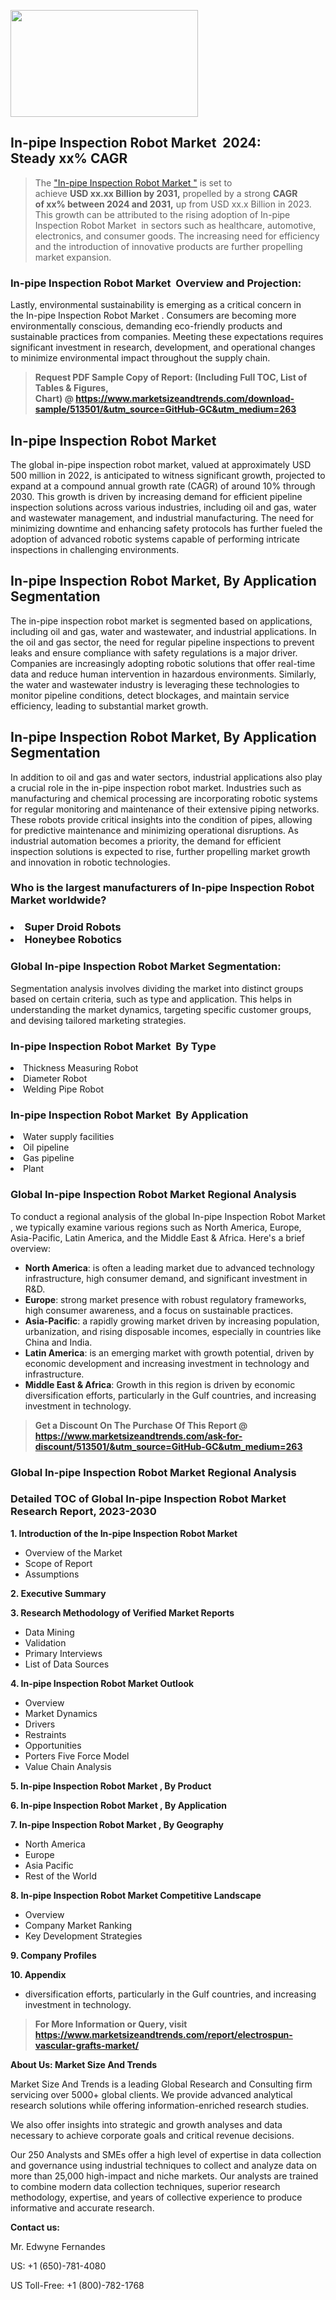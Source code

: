 <p><img class="alignnone size-medium wp-image-20088" src="https://ffe5etoiles.com/wp-content/uploads/2024/12/MST1-300x171.png" alt="" width="300" height="171" /></p><h2 id="ember46" class="ember-view reader-text-block__heading-2">In-pipe Inspection Robot Market &nbsp;2024: Steady&nbsp;xx% CAGR</h2><blockquote id="ember47" class="ember-view reader-text-block__blockquote">The&nbsp;<a class="app-aware-link " href="https://www.marketsizeandtrends.com/download-sample/513501/&utm_source=GitHub-GC&utm_medium=263" target="_blank" data-test-app-aware-link="">"In-pipe Inspection Robot Market "</a>&nbsp;is set to achieve&nbsp;<strong>USD&nbsp;xx.xx&nbsp;Billion by 2031,</strong>&nbsp;propelled by a strong&nbsp;<strong>CAGR of&nbsp;xx% between 2024 and 2031,</strong>&nbsp;up from USD xx.x Billion in 2023. This growth can be attributed to the rising adoption of&nbsp;In-pipe Inspection Robot Market &nbsp;in sectors such as healthcare, automotive, electronics, and consumer goods. The increasing need for efficiency and the introduction of innovative products are further propelling market expansion.</blockquote><h3 id="ember48" class="ember-view reader-text-block__heading-3">In-pipe Inspection Robot Market &nbsp;Overview and Projection:</h3><p id="ember49" class="ember-view reader-text-block__paragraph">Lastly, environmental sustainability is emerging as a critical concern in the&nbsp;In-pipe Inspection Robot Market . Consumers are becoming more environmentally conscious, demanding eco-friendly products and sustainable practices from companies. Meeting these expectations requires significant investment in research, development, and operational changes to minimize environmental impact throughout the supply chain.</p><blockquote id="ember50" class="ember-view reader-text-block__blockquote"><strong>Request PDF Sample Copy of Report: (Including Full TOC, List of Tables &amp; Figures, Chart)&nbsp;@&nbsp;<strong><a href="https://www.marketsizeandtrends.com/download-sample/513501/&utm_source=GitHub-GC&utm_medium=263" target="_blank">https://www.marketsizeandtrends.com/download-sample/513501/&utm_source=GitHub-GC&utm_medium=263</a></strong></strong></blockquote><h3 class=""> <h2>In-pipe Inspection Robot Market</h2><p>The global in-pipe inspection robot market, valued at approximately USD 500 million in 2022, is anticipated to witness significant growth, projected to expand at a compound annual growth rate (CAGR) of around 10% through 2030. This growth is driven by increasing demand for efficient pipeline inspection solutions across various industries, including oil and gas, water and wastewater management, and industrial manufacturing. The need for minimizing downtime and enhancing safety protocols has further fueled the adoption of advanced robotic systems capable of performing intricate inspections in challenging environments.</p><h2>In-pipe Inspection Robot Market, By Application Segmentation</h2><p>The in-pipe inspection robot market is segmented based on applications, including oil and gas, water and wastewater, and industrial applications. In the oil and gas sector, the need for regular pipeline inspections to prevent leaks and ensure compliance with safety regulations is a major driver. Companies are increasingly adopting robotic solutions that offer real-time data and reduce human intervention in hazardous environments. Similarly, the water and wastewater industry is leveraging these technologies to monitor pipeline conditions, detect blockages, and maintain service efficiency, leading to substantial market growth.</p><h2>In-pipe Inspection Robot Market, By Application Segmentation</h2><p>In addition to oil and gas and water sectors, industrial applications also play a crucial role in the in-pipe inspection robot market. Industries such as manufacturing and chemical processing are incorporating robotic systems for regular monitoring and maintenance of their extensive piping networks. These robots provide critical insights into the condition of pipes, allowing for predictive maintenance and minimizing operational disruptions. As industrial automation becomes a priority, the demand for efficient inspection solutions is expected to rise, further propelling market growth and innovation in robotic technologies.</p></h3><h3 id="" class="">Who is the largest manufacturers of&nbsp;In-pipe Inspection Robot Market worldwide?</h3><h3 class=""></Li><Li>Super Droid Robots</Li><Li> Honeybee Robotics</h3><h3 id="ember53" class="ember-view reader-text-block__heading-3">Global&nbsp;In-pipe Inspection Robot Market Segmentation:</h3><p id="ember54" class="ember-view reader-text-block__paragraph">Segmentation analysis involves dividing the market into distinct groups based on certain criteria, such as type and application. This helps in understanding the market dynamics, targeting specific customer groups, and devising tailored marketing strategies.</p><h3 id="" class="">In-pipe Inspection Robot Market &nbsp;By Type</h3><p></Li><Li>Thickness Measuring Robot</Li><Li> Diameter Robot</Li><Li> Welding Pipe Robot</p><h3 id="" class="">In-pipe Inspection Robot Market &nbsp;By Application</h3><p class=""></Li><Li>Water supply facilities</Li><Li> Oil pipeline</Li><Li> Gas pipeline</Li><Li> Plant</p><h3 id="ember62" class="ember-view reader-text-block__heading-3">Global In-pipe Inspection Robot Market Regional Analysis</h3><p id="ember63" class="ember-view reader-text-block__paragraph">To conduct a regional analysis of the global In-pipe Inspection Robot Market , we typically examine various regions such as North America, Europe, Asia-Pacific, Latin America, and the Middle East &amp; Africa. Here's a brief overview:</p><ul><li><strong>North America</strong>: is often a leading market due to advanced technology infrastructure, high consumer demand, and significant investment in R&amp;D.</li><li><strong>Europe</strong>: strong market presence with robust regulatory frameworks, high consumer awareness, and a focus on sustainable practices.</li><li><strong>Asia-Pacific</strong>: a rapidly growing market driven by increasing population, urbanization, and rising disposable incomes, especially in countries like China and India.</li><li><strong>Latin America</strong>: is an emerging market with growth potential, driven by economic development and increasing investment in technology and infrastructure.</li><li><strong>Middle East &amp; Africa</strong>: Growth in this region is driven by economic diversification efforts, particularly in the Gulf countries, and increasing investment in technology.</li></ul><blockquote id="ember61" class="ember-view reader-text-block__blockquote"><strong>Get a Discount On The Purchase Of This Report @ <strong><a href="https://html-cleaner.com/" target="">https://www.marketsizeandtrends.com/ask-for-discount/513501/&utm_source=GitHub-GC&utm_medium=263</a></strong></strong></blockquote><h3 id="ember62" class="ember-view reader-text-block__heading-3">Global In-pipe Inspection Robot Market Regional Analysis</h3><h3 id="" class="">Detailed TOC of Global In-pipe Inspection Robot Market Research Report, 2023-2030</h3><p id="" class=""><strong>1. Introduction of the In-pipe Inspection Robot Market </strong></p><ul><li>Overview of the Market</li><li>Scope of Report</li><li>Assumptions</li></ul><p id="" class=""><strong>2. Executive Summary</strong></p><p id="" class=""><strong>3. Research Methodology of Verified Market Reports</strong></p><ul><li>Data Mining</li><li>Validation</li><li>Primary Interviews</li><li>List of Data Sources</li></ul><p id="" class=""><strong>4. In-pipe Inspection Robot Market Outlook</strong></p><ul><li>Overview</li><li>Market Dynamics</li><li>Drivers</li><li>Restraints</li><li>Opportunities</li><li>Porters Five Force Model</li><li>Value Chain Analysis</li></ul><p id="" class=""><strong>5. In-pipe Inspection Robot Market , By Product</strong></p><p id="" class=""><strong>6. In-pipe Inspection Robot Market , By Application</strong></p><p id="" class=""><strong>7. In-pipe Inspection Robot Market , By Geography</strong></p><ul><li>North America</li><li>Europe</li><li>Asia Pacific</li><li>Rest of the World</li></ul><p id="" class=""><strong>8. In-pipe Inspection Robot Market Competitive Landscape</strong></p><ul><li>Overview</li><li>Company Market Ranking</li><li>Key Development Strategies</li></ul><p id="" class=""><strong>9. Company Profiles</strong></p><p id="" class=""><strong>10. Appendix</strong></p><ul><li>diversification efforts, particularly in the Gulf countries, and increasing investment in technology.</li></ul><blockquote id="ember65" class="ember-view reader-text-block__blockquote"><strong>For More Information or Query, visit <strong><strong><a href="https://html-cleaner.com/" target="">https://www.marketsizeandtrends.com/report/electrospun-vascular-grafts-market/</a></strong></strong></strong></blockquote><p id="" class=""><strong>About Us: Market Size And Trends</strong></p><p id="" class="">Market Size And Trends is a leading Global Research and Consulting firm servicing over 5000+ global clients. We provide advanced analytical research solutions while offering information-enriched research studies.</p><p id="" class="">We also offer insights into strategic and growth analyses and data necessary to achieve corporate goals and critical revenue decisions.</p><p id="" class="">Our 250 Analysts and SMEs offer a high level of expertise in data collection and governance using industrial techniques to collect and analyze data on more than 25,000 high-impact and niche markets. Our analysts are trained to combine modern data collection techniques, superior research methodology, expertise, and years of collective experience to produce informative and accurate research.</p><p id="" class=""><strong>Contact us:</strong></p><p id="" class="">Mr. Edwyne Fernandes</p><p id="" class="">US: +1 (650)-781-4080</p><p id="" class="">US Toll-Free: +1 (800)-782-1768</p>
